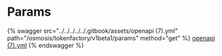 # Params

{% swagger src="../../../../../.gitbook/assets/openapi (7).yml" path="/osmosis/tokenfactory/v1beta1/params" method="get" %}
[openapi (7).yml](<../../../../../.gitbook/assets/openapi (7).yml>)
{% endswagger %}
